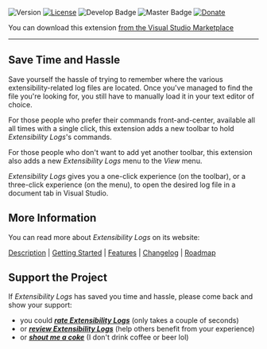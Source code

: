 ![Version][version-badge-url]
[![License][license-badge]][license-url]
![Develop Badge][develop-badge-url]
![Master Badge][master-badge-url]
[![Donate][paypal-badge]](https://www.paypal.me/yannduran/5)

[version-badge-url]: http://vsmarketplacebadge.apphb.com/version-short/YannDuran.ExtensibilityLogs.svg?label=version&colorB=7E57C2&style=flat-square
[license-badge]: https://img.shields.io/badge/license-MIT-7E57C2.svg?style=flat-square
[license-url]: https://github.com/luminous-software/extensibility-logs/blob/master/LICENSE
[develop-badge-url]: https://img.shields.io/azure-devops/build/lumiinus/107031f3-6e5a-4979-8e4a-a370199c9f9e/21.svg?label=Develop&style=flat-square
[master-badge-url]: https://img.shields.io/azure-devops/build/lumiinus/107031f3-6e5a-4979-8e4a-a370199c9f9e/22.svg?label=Master&style=flat-square
[paypal-badge]: https://img.shields.io/badge/donate-paypal-green.svg?style=flat-square
[paypal-url]: https://www.paypal.me/yannduran/10

You can download this extension [from the Visual Studio Marketplace][marketplace-url]

[marketplace-url]: https://marketplace.visualstudio.com/items?itemName=YannDuran.ExtensibilityLogs

---

## Save Time and Hassle


Save yourself the hassle of trying to remember where the various extensibility-related log files are located.
Once you've managed to find the file you're looking for, you still have to manually load it in your text editor of choice.

For those people who prefer their commands front-and-center, available all all times with a single click,
this extension adds a new toolbar to hold _Extensibility Logs_'s commands.

For those people who don't want to add yet another toolbar, this extension also adds a new *Extensibility Logs* menu 
to the _View_ menu.

_Extensibility Logs_ gives you a one-click experience (on the toolbar),
or a three-click experience (on the menu),
to open the desired log file in a document tab in Visual Studio.

## More Information

You can read more about _Extensibility Logs_ on its website:

[Description][website-url] | [Getting Started][getting-started-url] | [Features][features-url] | [Changelog][changelog-url] | [Roadmap][roadmap-url]

[website-url]: https://luminous-software.solutions/extensibility-logs
[getting-started-url]: https://luminous-software.solutions/extensibility-logs/getting-started
[features-url]: https://luminous-software.solutions/extensibility-logs/features
[changelog-url]: https://luminous-software.solutions/extensibility-logs/changelog
[roadmap-url]: https://luminous-software.solutions/extensibility-logs/roadmap

## Support the Project

If *Extensibility Logs* has saved you time and hassle, please come back and show your support:

- you could [***rate *Extensibility Logs****][rate-or-review-url] (only takes a couple of seconds)
- or [***review *Extensibility Logs****][rate-or-review-url] (help others benefit from your experience)
- or [***shout me a coke***](https://www.paypal.me/yannduran/5) (I don't drink coffee or beer lol)

[rate-or-review-url]: https://marketplace.visualstudio.com/items?itemName=YannDuran.ExtensibilityLogs#review-details
[qna-url]: https://marketplace.visualstudio.com/items?itemName=YannDuran.ExtensibilityLogs#qna
[suggestions-url]: https://marketplace.visualstudio.com/items?itemName=YannDuran.ExtensibilityLogs#qna

[icon-url]: /assets/images/favicon.ico

[contributing-url]: https://github.com/luminous-software/extensibility-logs/blob/master/.github/CONTRIBUTING.md
[extensibility-tools-url]: https://visualstudiogallery.msdn.microsoft.com/ab39a092-1343-46e2-b0f1-6a3f91155aa6

